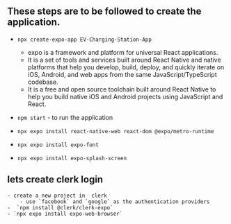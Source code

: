 ## These steps are to be followed to create the application.

- `npx create-expo-app EV-Charging-Station-App`
    - expo is  a framework and platform for universal React applications.
    -  It is a set of tools and services built around React Native and native platforms that help you develop, build, deploy, and quickly iterate on iOS, Android, and web apps from the same JavaScript/TypeScript codebase.
    -  It is a free and open source toolchain built around React Native to help you build native iOS and Android projects using JavaScript and React.

- `npm start` - to run the  application
- `npx expo install react-native-web react-dom @expo/metro-runtime`

- `npx expo install expo-font`
- `npx expo install expo-splash-screen`

## lets create clerk login
    - create a new project in  clerk    
        - use `facebook` and `google` as the authentication providers 
    -  `npm install @clerk/clerk-expo`
    - `npx expo install expo-web-browser`